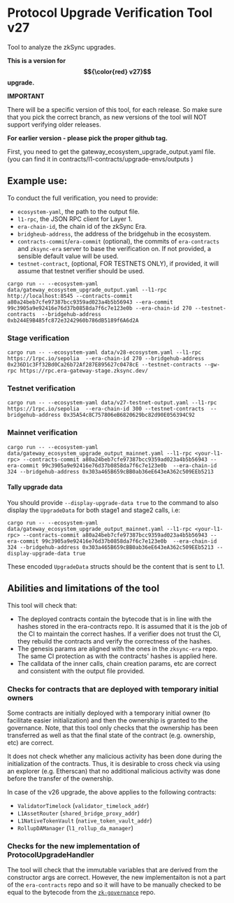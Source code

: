 # Protocol Upgrade Verification Tool v27

Tool to analyze the zkSync upgrades.

**This is a version for $${\color{red} v27}$$ upgrade.**

**IMPORTANT**

There will be a specific version of this tool, for each release.
So make sure that you pick the correct branch, as new versions of the tool will NOT support verifying older releases.

**For earlier version - please pick the proper github tag.**


First, you need to get the gateway_ecosystem_upgrade_output.yaml file.
(you can find it in contracts/l1-contracts/upgrade-envs/outputs )

## Example use:

To conduct the full verification, you need to provide:
- `ecosystem-yaml`, the path to the output file.
- `l1-rpc`, the JSON RPC client for Layer 1. 
- `era-chain-id`, the chain id of the zkSync Era.
- `bridgheub-address`, the address of the bridgehub in the ecosystem.
- `contracts-commit`/`era-commit` (optional), the commits of `era-contracts` and `zksync-era` server to base the verification on. If not provided, a sensible default value will be used.
- `testnet-contract`, (optional, FOR TESTNETS ONLY), if provided, it will assume that testnet verifier should be used. 

```
cargo run -- --ecosystem-yaml data/gateway_ecosystem_upgrade_output.yaml --l1-rpc http://localhost:8545 --contracts-commit a80a24beb7cfe97387bcc9359ad023a4b5b56943 --era-commit 99c3905a9e92416e76d37b0858da7f6c7e123e0b --era-chain-id 270 --testnet-contracts  --bridgehub-address 0xb244E9B485fc872e3242960b786dB5189f6A6d2A
```

### Stage verification

```
cargo run -- --ecosystem-yaml data/v28-ecosystem.yaml --l1-rpc https://1rpc.io/sepolia  --era-chain-id 270 --bridgehub-address 0x236D1c3Ff32Bd0Ca26b72Af287E895627c0478cE --testnet-contracts --gw-rpc https://rpc.era-gateway-stage.zksync.dev/
```

### Testnet verification

```
cargo run -- --ecosystem-yaml data/v27-testnet-output.yaml --l1-rpc https://1rpc.io/sepolia  --era-chain-id 300 --testnet-contracts  --bridgehub-address 0x35A54c8C757806eB6820629bc82d90E056394C92
```


### Mainnet verification

```
cargo run -- --ecosystem-yaml data/gateway_ecosystem_upgrade_output_mainnet.yaml --l1-rpc <your-l1-rpc> --contracts-commit a80a24beb7cfe97387bcc9359ad023a4b5b56943 --era-commit 99c3905a9e92416e76d37b0858da7f6c7e123e0b  --era-chain-id 324 --bridgehub-address 0x303a465B659cBB0ab36eE643eA362c509EEb5213
```

#### Tally upgrade data

You should provide `--display-upgrade-data true` to the command to also display the `UpgradeData` for both stage1 and stage2 calls, i.e:

```
cargo run -- --ecosystem-yaml data/gateway_ecosystem_upgrade_output_mainnet.yaml --l1-rpc <your-l1-rpc> --contracts-commit a80a24beb7cfe97387bcc9359ad023a4b5b56943 --era-commit 99c3905a9e92416e76d37b0858da7f6c7e123e0b  --era-chain-id 324 --bridgehub-address 0x303a465B659cBB0ab36eE643eA362c509EEb5213 --display-upgrade-data true
```

These encoded `UpgradeData` structs should be the content that is sent to L1.

## Abilities and limitations of the tool

This tool will check that:
- The deployed contracts contain the bytecode that is in line with the hashes stored in the era-contracts repo. It is assumed that it is the job of the CI to maintain the correct hashes. If a verifier does not trust the CI, they rebuild the contracts and verify the correctness of the hashes.
- The genesis params are aligned with the ones in the `zksync-era` repo. The same CI protection as with the contracts' hashes is applied here.
- The calldata of the inner calls, chain creation params, etc are correct and consistent with the output file provided.

### Checks for contracts that are deployed with temporary initial owners

Some contracts are initially deployed with a temporary initial owner (to facilitate easier initialization) and then the ownership is granted to the governance. Note, that this tool only checks that the ownership has been transferred as well as that the final state of the contract (e.g. ownership, etc) are correct. 

It does not check whether any malicious activity has been done during the initialization of the contracts. Thus, it is desirable to cross check via using an explorer (e.g. Etherscan) that no additional malicious activity was done before the transfer of the ownership. 

In case of the v26 upgrade, the above applies to the following contracts:
- `ValidatorTimelock` (`validator_timelock_addr`)
- `L1AssetRouter` (`shared_bridge_proxy_addr`)
- `L1NativeTokenVault` (`native_token_vault_addr`)
- `RollupDAManager` (`l1_rollup_da_manager`)

### Checks for the new implementation of ProtocolUpgradeHandler

The tool will check that the immutable variables that are derived from the constructor args are correct. However, the new implementaiton is not a part of the `era-contracts` repo and so it will have to be manually checked to be equal to the bytecode from the [`zk-governance`](https://github.com/zksync-association/zk-governance) repo.
